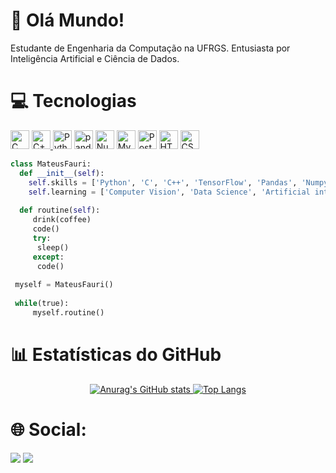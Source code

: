 # 👋 Olá Mundo!
  Estudante de Engenharia da Computação na UFRGS. Entusiasta por Inteligência Artificial e Ciência de Dados.

# 💻 Tecnologias 
  </a> <a href="https://en.wikipedia.org/wiki/C_(programming_language)" title="C"><img src="https://github.com/get-icon/geticon/raw/master/icons/c.svg" alt="C" width="30px" height="30px"></a> <a href="https://isocpp.org/" title="C++"><img src="https://github.com/get-icon/geticon/raw/master/icons/c-plusplus.svg" alt="C++" width="30px" height="30px"> <a href="https://www.python.org/" title="Python"><img src="https://github.com/get-icon/geticon/raw/master/icons/python.svg" alt="Python" width="30px" height="30px"></a> <a href="https://pandas.pydata.org/" title="pandas"><img src="https://github.com/get-icon/geticon/raw/master/icons/pandas-icon.svg" alt="pandas" width="30px" height="30px"></a>  <a href="https://numpy.org/" title="NumPy"><img src="https://github.com/get-icon/geticon/raw/master/icons/numpy-icon.svg" alt="NumPy" width="30px" height="30px"></a> <a href="https://dev.mysql.com/" title="MySQL"><img src="https://github.com/get-icon/geticon/raw/master/icons/mysql.svg" alt="MySQL" width="30px" height="30px"></a> <a href="https://www.postgresql.org/" title="PostgreSQL"><img src="https://github.com/get-icon/geticon/raw/master/icons/postgresql.svg" alt="PostgreSQL" width="30px" height="30px"></a> <a href="https://www.w3.org/TR/html5/" title="HTML5"><img src="https://github.com/get-icon/geticon/raw/master/icons/html-5.svg" alt="HTML5" width="30px" height="30px"></a>  <a href="https://www.w3.org/TR/CSS/" title="CSS3"><img src="https://github.com/get-icon/geticon/raw/master/icons/css-3.svg" alt="CSS3" width="30px" height="30px"></a>
    
```Python
class MateusFauri:
  def __init__(self):
    self.skills = ['Python', 'C', 'C++', 'TensorFlow', 'Pandas', 'Numpy','SQL', 'Git', 'HTML5', 'CSS3', 'Linux', 'MVC']
    self.learning = ['Computer Vision', 'Data Science', 'Artificial intelligence']
 
  def routine(self):
     drink(coffee)
     code()
     try:
      sleep()
     except:
      code()
    
 myself = MateusFauri()
 
 while(true):
     myself.routine()
```

# 📊 Estatísticas do GitHub
<div align="center">
  <a href="https://github.com/MateusFauri">

  ![Anurag's GitHub stats](https://github-readme-stats.vercel.app/api?username=MateusFauri&show_icons=true&theme=shades-of-purple) [![Top Langs](https://github-readme-stats.vercel.app/api/top-langs/?username=MateusFauri&layout=compact&theme=shades-of-purple)](https://github.com/anuraghazra/github-readme-stats)
</div>

# 🌐 Social:
<a href="https://www.instagram.com/mateus_fauri/" target="_blank"><img src="https://img.shields.io/badge/-Instagram-%23E4405F?style=for-the-badge&logo=instagram&logoColor=white" target="_blank"></a>
<a href="https://www.linkedin.com/in/mateus-fauri-2588581ab/" target="_blank"><img src="https://img.shields.io/badge/-LinkedIn-%230077B5?style=for-the-badge&logo=linkedin&logoColor=white" target="_blank"></a> 

